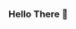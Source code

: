 ### Hello There 👋

<!--
**sabbir-rupom/sabbir-rupom** is a ✨ _special_ ✨ repository because its `README.md` (this file) appears on your GitHub profile.

I'm Sabbir Hossain Rupom and I am a Web Developer.

